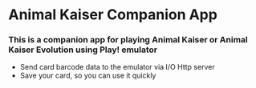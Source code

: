 # Animal Kaiser Companion App

### This is a companion app for playing Animal Kaiser or Animal Kaiser Evolution using Play! emulator

- Send card barcode data to the emulator via I/O Http server
- Save your card, so you can use it quickly
